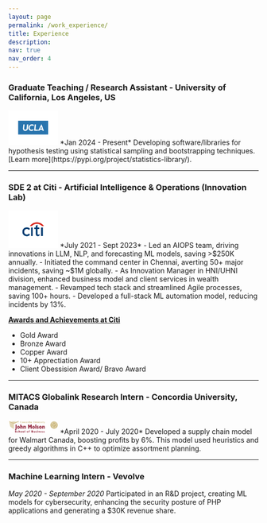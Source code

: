 ```yaml
---
layout: page
permalink: /work_experience/
title: Experience
description: 
nav: true
nav_order: 4
---
```



### Graduate Teaching / Research Assistant - University of California, Los Angeles, US
<img src="../assets/img/ucla.png" alt="UCLA" width="100"/>  
*Jan 2024 - Present*  
Developing software/libraries for hypothesis testing using statistical sampling and bootstrapping techniques. [Learn more](https://pypi.org/project/statistics-library/).

---

### SDE 2 at Citi - Artificial Intelligence & Operations (Innovation Lab)
<img src="../assets/img/citi.png" alt="Citi" width="100"/>  
*July 2021 - Sept 2023*  
- Led an AIOPS team, driving innovations in LLM, NLP, and forecasting ML models, saving >$250K annually.
- Initiated the command center in Chennai, averting 50+ major incidents, saving ~$1M globally.
- As Innovation Manager in HNI/UHNI division, enhanced business model and client services in wealth management.
- Revamped tech stack and streamlined Agile processes, saving 100+ hours.
- Developed a full-stack ML automation model, reducing incidents by 13%.

**[Awards and Achievements at Citi](https://drive.google.com/file/d/1vz_iv6zuMCkshuL85D0IB-uaBy-M19_y/view?usp=sharing)**
- Gold Award
- Bronze Award
- Copper Award
- 10+ Apprectiation Award
- Client Obessision Award/ Bravo Award

---

### MITACS Globalink Research Intern - Concordia University, Canada
<img src="../assets/img/concord.png" alt="Citi" width="100"/>  
*April 2020 - July 2020*  
Developed a supply chain model for Walmart Canada, boosting profits by 6%. This model used heuristics and greedy algorithms in C++ to optimize assortment planning.

---

### Machine Learning Intern - Vevolve
*May 2020 - September 2020*
Participated in an R&D project, creating ML models for cybersecurity, enhancing the security posture of PHP applications and generating a $30K revenue share.
